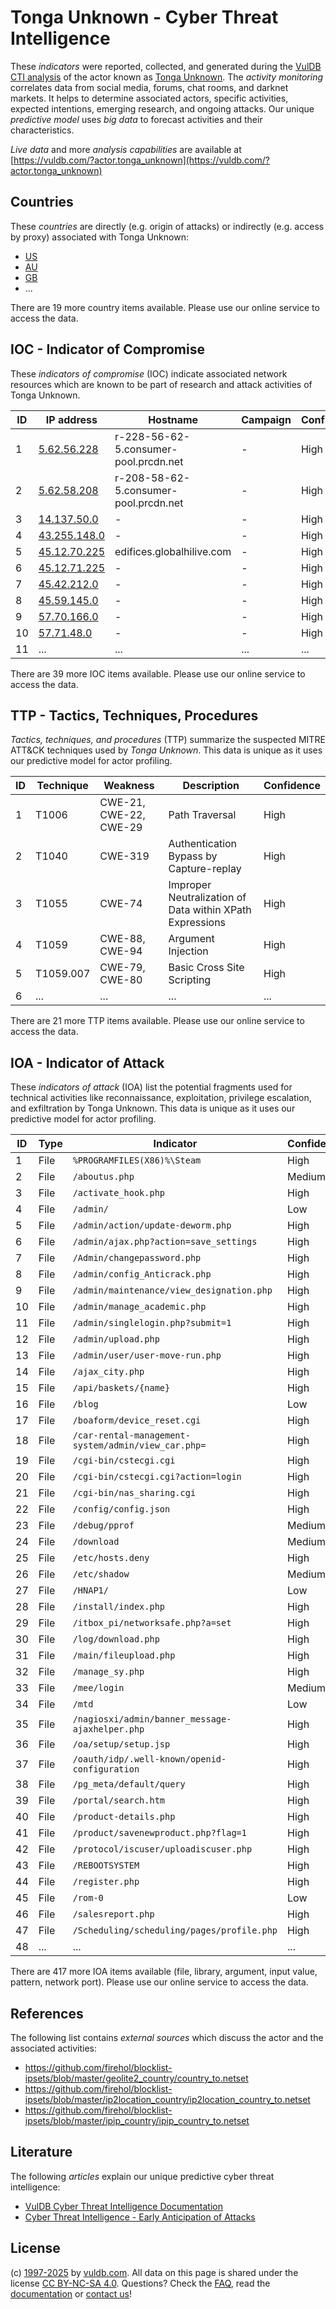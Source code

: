 # Tonga Unknown - Cyber Threat Intelligence

These _indicators_ were reported, collected, and generated during the [VulDB CTI analysis](https://vuldb.com/?kb.cti) of the actor known as [Tonga Unknown](https://vuldb.com/?actor.tonga_unknown). The _activity monitoring_ correlates data from social media, forums, chat rooms, and darknet markets. It helps to determine associated actors, specific activities, expected intentions, emerging research, and ongoing attacks. Our unique _predictive model_ uses _big data_ to forecast activities and their characteristics.

_Live data_ and more _analysis capabilities_ are available at [https://vuldb.com/?actor.tonga_unknown](https://vuldb.com/?actor.tonga_unknown)

## Countries

These _countries_ are directly (e.g. origin of attacks) or indirectly (e.g. access by proxy) associated with Tonga Unknown:

* [US](https://vuldb.com/?country.us)
* [AU](https://vuldb.com/?country.au)
* [GB](https://vuldb.com/?country.gb)
* ...

There are 19 more country items available. Please use our online service to access the data.

## IOC - Indicator of Compromise

These _indicators of compromise_ (IOC) indicate associated network resources which are known to be part of research and attack activities of Tonga Unknown.

ID | IP address | Hostname | Campaign | Confidence
-- | ---------- | -------- | -------- | ----------
1 | [5.62.56.228](https://vuldb.com/?ip.5.62.56.228) | r-228-56-62-5.consumer-pool.prcdn.net | - | High
2 | [5.62.58.208](https://vuldb.com/?ip.5.62.58.208) | r-208-58-62-5.consumer-pool.prcdn.net | - | High
3 | [14.137.50.0](https://vuldb.com/?ip.14.137.50.0) | - | - | High
4 | [43.255.148.0](https://vuldb.com/?ip.43.255.148.0) | - | - | High
5 | [45.12.70.225](https://vuldb.com/?ip.45.12.70.225) | edifices.globalhilive.com | - | High
6 | [45.12.71.225](https://vuldb.com/?ip.45.12.71.225) | - | - | High
7 | [45.42.212.0](https://vuldb.com/?ip.45.42.212.0) | - | - | High
8 | [45.59.145.0](https://vuldb.com/?ip.45.59.145.0) | - | - | High
9 | [57.70.166.0](https://vuldb.com/?ip.57.70.166.0) | - | - | High
10 | [57.71.48.0](https://vuldb.com/?ip.57.71.48.0) | - | - | High
11 | ... | ... | ... | ...

There are 39 more IOC items available. Please use our online service to access the data.

## TTP - Tactics, Techniques, Procedures

_Tactics, techniques, and procedures_ (TTP) summarize the suspected MITRE ATT&CK techniques used by _Tonga Unknown_. This data is unique as it uses our predictive model for actor profiling.

ID | Technique | Weakness | Description | Confidence
-- | --------- | -------- | ----------- | ----------
1 | T1006 | CWE-21, CWE-22, CWE-29 | Path Traversal | High
2 | T1040 | CWE-319 | Authentication Bypass by Capture-replay | High
3 | T1055 | CWE-74 | Improper Neutralization of Data within XPath Expressions | High
4 | T1059 | CWE-88, CWE-94 | Argument Injection | High
5 | T1059.007 | CWE-79, CWE-80 | Basic Cross Site Scripting | High
6 | ... | ... | ... | ...

There are 21 more TTP items available. Please use our online service to access the data.

## IOA - Indicator of Attack

These _indicators of attack_ (IOA) list the potential fragments used for technical activities like reconnaissance, exploitation, privilege escalation, and exfiltration by Tonga Unknown. This data is unique as it uses our predictive model for actor profiling.

ID | Type | Indicator | Confidence
-- | ---- | --------- | ----------
1 | File | `%PROGRAMFILES(X86)%\Steam` | High
2 | File | `/aboutus.php` | Medium
3 | File | `/activate_hook.php` | High
4 | File | `/admin/` | Low
5 | File | `/admin/action/update-deworm.php` | High
6 | File | `/admin/ajax.php?action=save_settings` | High
7 | File | `/Admin/changepassword.php` | High
8 | File | `/admin/config_Anticrack.php` | High
9 | File | `/admin/maintenance/view_designation.php` | High
10 | File | `/admin/manage_academic.php` | High
11 | File | `/admin/singlelogin.php?submit=1` | High
12 | File | `/admin/upload.php` | High
13 | File | `/admin/user/user-move-run.php` | High
14 | File | `/ajax_city.php` | High
15 | File | `/api/baskets/{name}` | High
16 | File | `/blog` | Low
17 | File | `/boaform/device_reset.cgi` | High
18 | File | `/car-rental-management-system/admin/view_car.php=` | High
19 | File | `/cgi-bin/cstecgi.cgi` | High
20 | File | `/cgi-bin/cstecgi.cgi?action=login` | High
21 | File | `/cgi-bin/nas_sharing.cgi` | High
22 | File | `/config/config.json` | High
23 | File | `/debug/pprof` | Medium
24 | File | `/download` | Medium
25 | File | `/etc/hosts.deny` | High
26 | File | `/etc/shadow` | Medium
27 | File | `/HNAP1/` | Low
28 | File | `/install/index.php` | High
29 | File | `/itbox_pi/networksafe.php?a=set` | High
30 | File | `/log/download.php` | High
31 | File | `/main/fileupload.php` | High
32 | File | `/manage_sy.php` | High
33 | File | `/mee/login` | Medium
34 | File | `/mtd` | Low
35 | File | `/nagiosxi/admin/banner_message-ajaxhelper.php` | High
36 | File | `/oa/setup/setup.jsp` | High
37 | File | `/oauth/idp/.well-known/openid-configuration` | High
38 | File | `/pg_meta/default/query` | High
39 | File | `/portal/search.htm` | High
40 | File | `/product-details.php` | High
41 | File | `/product/savenewproduct.php?flag=1` | High
42 | File | `/protocol/iscuser/uploadiscuser.php` | High
43 | File | `/REBOOTSYSTEM` | High
44 | File | `/register.php` | High
45 | File | `/rom-0` | Low
46 | File | `/salesreport.php` | High
47 | File | `/Scheduling/scheduling/pages/profile.php` | High
48 | ... | ... | ...

There are 417 more IOA items available (file, library, argument, input value, pattern, network port). Please use our online service to access the data.

## References

The following list contains _external sources_ which discuss the actor and the associated activities:

* https://github.com/firehol/blocklist-ipsets/blob/master/geolite2_country/country_to.netset
* https://github.com/firehol/blocklist-ipsets/blob/master/ip2location_country/ip2location_country_to.netset
* https://github.com/firehol/blocklist-ipsets/blob/master/ipip_country/ipip_country_to.netset

## Literature

The following _articles_ explain our unique predictive cyber threat intelligence:

* [VulDB Cyber Threat Intelligence Documentation](https://vuldb.com/?kb.cti)
* [Cyber Threat Intelligence - Early Anticipation of Attacks](https://www.scip.ch/en/?labs.20201022)

## License

(c) [1997-2025](https://vuldb.com/?kb.changelog) by [vuldb.com](https://vuldb.com/?kb.about). All data on this page is shared under the license [CC BY-NC-SA 4.0](https://creativecommons.org/licenses/by-nc-sa/4.0/). Questions? Check the [FAQ](https://vuldb.com/?kb.faq), read the [documentation](https://vuldb.com/?kb) or [contact us](https://vuldb.com/?contact)!
